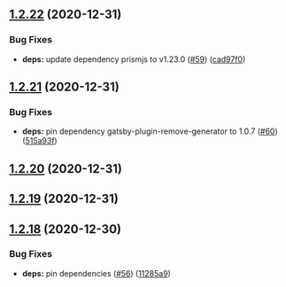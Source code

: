## [1.2.22](https://github.com/dds/bosabosa.org/compare/v1.2.21...v1.2.22) (2020-12-31)


### Bug Fixes

* **deps:** update dependency prismjs to v1.23.0 ([#59](https://github.com/dds/bosabosa.org/issues/59)) ([cad97f0](https://github.com/dds/bosabosa.org/commit/cad97f02ed07e02417f6ac71e57afbe068e59208))



## [1.2.21](https://github.com/dds/bosabosa.org/compare/v1.2.20...v1.2.21) (2020-12-31)


### Bug Fixes

* **deps:** pin dependency gatsby-plugin-remove-generator to 1.0.7 ([#60](https://github.com/dds/bosabosa.org/issues/60)) ([515a93f](https://github.com/dds/bosabosa.org/commit/515a93f73770b292945a360111b88fb8ede2d5bc))



## [1.2.20](https://github.com/dds/bosabosa.org/compare/v1.2.19...v1.2.20) (2020-12-31)



## [1.2.19](https://github.com/dds/bosabosa.org/compare/v1.2.18...v1.2.19) (2020-12-31)



## [1.2.18](https://github.com/dds/bosabosa.org/compare/v1.2.17...v1.2.18) (2020-12-30)


### Bug Fixes

* **deps:** pin dependencies ([#56](https://github.com/dds/bosabosa.org/issues/56)) ([11285a9](https://github.com/dds/bosabosa.org/commit/11285a9933eb02539893358a0eccb9aa703d303c))




